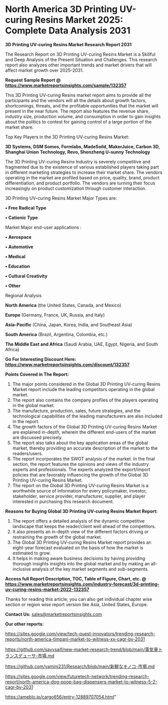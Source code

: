 # North America 3D Printing UV-curing Resins Market 2025: Complete Data Analysis 2031

<strong>3D Printing UV-curing Resins Market Research Report 2031</strong>

The Research Report on 3D Printing UV-curing Resins Market is a Skillful and Deep Analysis of the Present Situation and Challenges. This research report also analyzes other important trends and market drivers that will affect market growth over 2025-2031.

<strong>Request Sample Report @ <a href=https://www.marketreportsinsights.com/sample/132357>https://www.marketreportsinsights.com/sample/132357</a></strong>

This 3D Printing UV-curing Resins market report aims to provide all the participants and the vendors will all the details about growth factors, shortcomings, threats, and the profitable opportunities that the market will present in the near future. The report also features the revenue share, industry size, production volume, and consumption in order to gain insights about the politics to contest for gaining control of a large portion of the market share.

Top Key Players in the 3D Printing UV-curing Resins Market:

<strong>3D Systems, DSM Somos, Formlabs, MadeSoild, MakerJuice, Carbon 3D, Shanghai Union Technology, Revo, Shenzheng U-sunny Technology</strong>

The 3D Printing UV-curing Resins Industry is severely competitive and fragmented due to the existence of various established players taking part in different marketing strategies to increase their market share. The vendors operating in the market are profiled based on price, quality, brand, product differentiation, and product portfolio. The vendors are turning their focus increasingly on product customization through customer interaction.

3D Printing UV-curing Resins Market Major Types are:

<strong>• Free Radical Type

• Cationic Type</strong>

Market Major end-user applications :

<strong>• Aerospace

• Automotive

• Medical

• Education

• Cultural Creativity

• Other</strong>

Regional Analysis

</u><strong><b>North America</b></strong> (the United States, Canada, and Mexico)

<strong><b>Europe </b></strong>(Germany, France, UK, Russia, and Italy)

<strong><b>Asia-Pacific</b></strong> (China, Japan, Korea, India, and Southeast Asia)

<strong><b>South America</b></strong> (Brazil, Argentina, Colombia, etc.)

<strong><b>The Middle East and Africa</b></strong> (Saudi Arabia, UAE, Egypt, Nigeria, and South Africa)

<strong>Go For Interesting Discount Here: <a href=https://www.marketreportsinsights.com/discount/132357>https://www.marketreportsinsights.com/discount/132357</a></strong>

<strong>Points Covered in The Report:</strong>
<ol>
  <li>The major points considered in the Global 3D Printing UV-curing Resins Market report include the leading competitors operating in the global market.</li>
  <li>The report also contains the company profiles of the players operating in the global market.</li>
  <li>The manufacture, production, sales, future strategies, and the technological capabilities of the leading manufacturers are also included in the report.</li>
  <li>The growth factors of the Global 3D Printing UV-curing Resins Market are explained in-depth, wherein the different end-users of the market are discussed precisely.</li>
  <li>The report also talks about the key application areas of the global market, thereby providing an accurate description of the market to the readers/users.</li>
  <li>The report incorporates the SWOT analysis of the market. In the final section, the report features the opinions and views of the industry experts and professionals. The experts analyzed the export/import policies that are favorably influencing the growth of the Global 3D Printing UV-curing Resins Market.</li>
  <li>The report on the Global 3D Printing UV-curing Resins Market is a worthwhile source of information for every policymaker, investor, stakeholder, service provider, manufacturer, supplier, and player interested in purchasing this research document.</li>
</ol>
<strong>Reasons for Buying Global 3D Printing UV-curing Resins Market Report:</strong>

<ol>
  <li>The report offers a detailed analysis of the dynamic competitive landscape that keeps the reader/client well ahead of the competitors.</li>
  <li>It also presents an in-depth view of the different factors driving or restraining the growth of the global market.</li>
  <li>The Global 3D Printing UV-curing Resins Market report provides an eight-year forecast evaluated on the basis of how the market is estimated to grow.</li>
  <li>It helps in making aware business decisions by having providing thorough insights insights into the global market and by making an all-inclusive analysis of the key market segments and sub-segments.</li>
</ol>
<strong>Access full Report Description, TOC, Table of Figure, Chart, etc. @ <a href=https://www.marketreportsinsights.com/industry-forecast/3d-printing-uv-curing-resins-market-2022-132357>https://www.marketreportsinsights.com/industry-forecast/3d-printing-uv-curing-resins-market-2022-132357</a></strong>


Thanks for reading this article; you can also get individual chapter wise section or region wise report version like Asia, United States, Europe.

<strong>Contact Us:</strong>
sales@marketreportsinsights.com

<strong>Our other reports:</strong>

<a href=https://sites.google.com/view/tech-quest-innovators/trending-research-reports/north-america-timpani-market-to-witness-xx-cagr-by-2031>https://sites.google.com/view/tech-quest-innovators/trending-research-reports/north-america-timpani-market-to-witness-xx-cagr-by-2031</a>

<a href=https://github.com/sayysaif/new-market-research-trend/blob/main/電気量トランスデューサ-市場.md>https://github.com/sayysaif/new-market-research-trend/blob/main/電気量トランスデューサ-市場.md</a>

<a href=https://github.com/yamini231/Research/blob/main/新鮮なキノコ-市場.md>https://github.com/yamini231/Research/blob/main/新鮮なキノコ-市場.md</a>

<a href=https://sites.google.com/view/futuretech-network/trending-research-report/north-america-dog-poop-bag-dispensers-market-to-witness-5-2-cagr-by-2031>https://sites.google.com/view/futuretech-network/trending-research-report/north-america-dog-poop-bag-dispensers-market-to-witness-5-2-cagr-by-2031</a>

<a href=https://ameblo.jp/cargo656/entry-12889707054.html>https://ameblo.jp/cargo656/entry-12889707054.html</a>"
